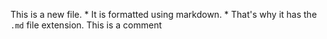 This is a new file. * It is formatted using markdown. * That's why it has the `.md` file extension.
This is a comment
